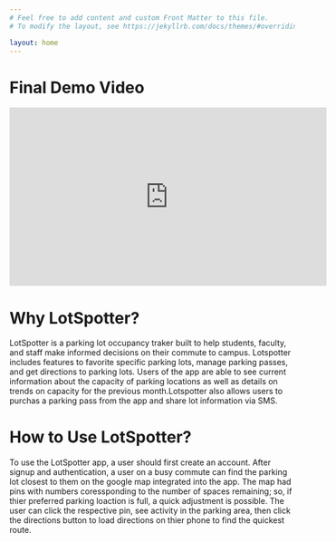 ```yaml
---
# Feel free to add content and custom Front Matter to this file.
# To modify the layout, see https://jekyllrb.com/docs/themes/#overriding-theme-defaults

layout: home
---
```


<h1> Final Demo Video </h1>
<iframe width="560" height="315" src="https://www.youtube.com/embed/uLjfDJx7TnA" title="YouTube video player" frameborder="0" allow="accelerometer; autoplay; clipboard-write; encrypted-media; gyroscope; picture-in-picture" allowfullscreen></iframe>

<h1> Why LotSpotter? </h1>
LotSpotter is a parking lot occupancy traker built to help students, faculty, and staff make informed decisions on their commute to campus. Lotspotter includes features to favorite specific parking lots, manage parking passes, and get directions to parking lots. Users of the app are able to see current information about the capacity of parking locations as well as details on trends on capacity for the previous month.Lotspotter also allows users to purchas a parking pass from the app and share lot information via SMS.

<h1> How to Use LotSpotter? </h1>
To use the LotSpotter app, a user should first create an account. After signup and authentication, a user on a busy commute can find the parking lot closest to them on the google map integrated into the app. The map had pins with numbers coressponding to the number of spaces remaining; so, if thier preferred parking loaction is full, a quick adjustment is possible. The user can click the respective pin, see activity in the parking area, then click the directions button to load directions on thier phone to find the quickest route.
